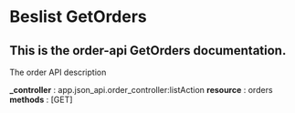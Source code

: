 # Beslist GetOrders


## This is the order-api GetOrders documentation.

The order API description

**_controller** : app.json_api.order_controller:listAction
**resource** : orders
**methods** : [GET]